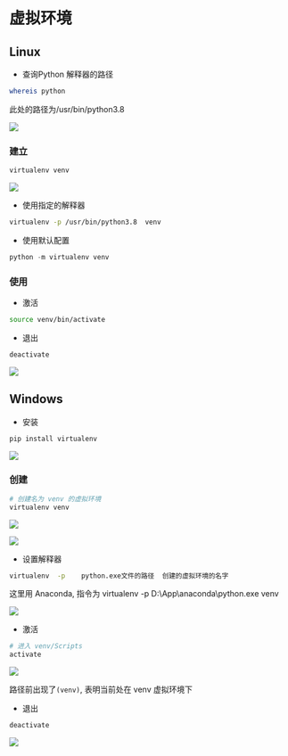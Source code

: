<!--
 * @Description: 
 * @Version: 1.0
 * @Author: dmjcb
 * @Email:  
 * @Date: 2021-04-03 02:43:34
 * @LastEditors: dmjcb
 * @LastEditTime: 2024-07-04 00:59:24
-->

# 虚拟环境

## Linux

- 查询Python 解释器的路径

```sh
whereis python
```

此处的路径为/usr/bin/python3.8

![](/.imgur/20220103212007.png)

### 建立

```sh
virtualenv venv
```

![](/.imgur/20220103212309.png)

- 使用指定的解释器

```sh
virtualenv -p /usr/bin/python3.8  venv
```

- 使用默认配置

```py
python -m virtualenv venv
```

### 使用

- 激活

```sh
source venv/bin/activate
```

- 退出

```sh
deactivate
```

![](/.imgur/20220103212455.png)

## Windows

- 安装

```py
pip install virtualenv
```

![](/.imgur/20200312224255893.png)

### 创建

```sh
# 创建名为 venv 的虚拟环境
virtualenv venv
```

![](/.imgur/20200515113058.png)

![](/.imgur/20200515113137.png)

- 设置解释器

```sh
virtualenv  -p    python.exe文件的路径  创建的虚拟环境的名字
```

这里用 Anaconda, 指令为 virtualenv -p D:\App\anaconda\python.exe venv

![](/.imgur/20200515113404.png)

- 激活

```sh
# 进入 venv/Scripts
activate
```

![](/.imgur/20200515113603.png)

路径前出现了`(venv)`, 表明当前处在 venv 虚拟环境下

- 退出

```sh
deactivate
```

![](/.imgur/20200515113732.png)